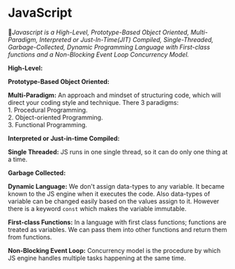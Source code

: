 # JavaScript

🎯*Javascript is a High-Level, Prototype-Based Object Oriented, Multi-Paradigm, Interpreted or Just-In-Time(JIT) Compiled, Single-Threaded, Garbage-Collected, Dynamic Programming Language with First-class functions and a Non-Blocking Event Loop Concurrency Model.*

**High-Level:**

**Prototype-Based Object Oriented:**

**Multi-Paradigm:** An approach and mindset of structuring code, which will direct your coding style and technique. There 3 paradigms:  
    1. Procedural Programming.  
    2. Object-oriented Programming.  
    3. Functional Programming.  

**Interpreted or Just-in-time Compiled:**

**Single Threaded:** JS runs in one single thread, so it can do only one thing at a time.

**Garbage Collected:**

**Dynamic Language:** We don't assign data-types to any variable. It became known to the JS engine when it executes the code. Also data-types of variable can be changed easily based on the values assign to it. However there is a keyword `const` which makes the variable immutable.

**First-class Functions:** In a language with first class functions; functions are treated as variables. We can pass them into other functions and return them from functions.

**Non-Blocking Event Loop:** Concurrency model is the procedure by which JS engine handles multiple tasks happening at the same time.

